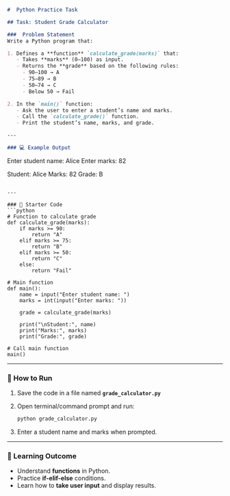 ```markdown
#  Python Practice Task

## Task: Student Grade Calculator

###  Problem Statement
Write a Python program that:

1. Defines a **function** `calculate_grade(marks)` that:
   - Takes **marks** (0–100) as input.
   - Returns the **grade** based on the following rules:
     - 90–100 → A  
     - 75–89 → B  
     - 50–74 → C  
     - Below 50 → Fail  

2. In the `main()` function:
   - Ask the user to enter a student’s name and marks.  
   - Call the `calculate_grade()` function.  
   - Print the student’s name, marks, and grade.  

---

### 💻 Example Output
```

Enter student name: Alice
Enter marks: 82

Student: Alice
Marks: 82
Grade: B

````

---

### 📝 Starter Code
```python
# Function to calculate grade
def calculate_grade(marks):
    if marks >= 90:
        return "A"
    elif marks >= 75:
        return "B"
    elif marks >= 50:
        return "C"
    else:
        return "Fail"

# Main function
def main():
    name = input("Enter student name: ")
    marks = int(input("Enter marks: "))
    
    grade = calculate_grade(marks)
    
    print("\nStudent:", name)
    print("Marks:", marks)
    print("Grade:", grade)

# Call main function
main()
````

---

### 🚀 How to Run

1. Save the code in a file named **`grade_calculator.py`**
2. Open terminal/command prompt and run:

   ```bash
   python grade_calculator.py
   ```
3. Enter a student name and marks when prompted.

---

### 🎯 Learning Outcome

* Understand **functions** in Python.
* Practice **if-elif-else** conditions.
* Learn how to **take user input** and display results.
